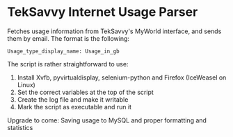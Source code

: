 # TekSavvy Internet Usage Parser

Fetches usage information from TekSavvy's MyWorld interface, and sends them by email. The format is the following:

    Usage_type_display_name: Usage_in_gb

The script is rather straightforward to use:

1. Install Xvfb, pyvirtualdisplay, selenium-python and Firefox (IceWeasel on Linux)
1. Set the correct variables at the top of the script
1. Create the log file and make it writable
1. Mark the script as executable and run it

Upgrade to come: Saving usage to MySQL and proper formatting and statistics